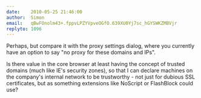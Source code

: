 ```yaml
---
date:    2010-05-25 21:46:00
author:  Simon
email:   qBwFOnolm43+.fppvLPZYVpveOGfO.639XU0Yj7sc_hGYSWKZMBVjr
replyto: 1096
---
```


Perhaps, but compare it with the proxy settings dialog, where you
currently have an option to say "no proxy for these domains and IPs".

Is there value in the core browser at least having the concept of
trusted domains (much like IE's security zones), so that I can declare
machines on the company's internal network to be trustworthy - not
just for dubious SSL certificates, but as something extensions like
NoScript or FlashBlock could use?
